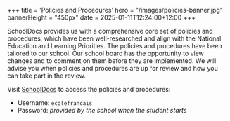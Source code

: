 +++
title = 'Policies and Procedures'
hero = "/images/policies-banner.jpg"
bannerHeight = "450px"
date = 2025-01-11T12:24:00+12:00
+++

SchoolDocs provides us with a comprehensive core set of policies and procedures, which have been well-researched and align with the National Education and Learning Priorities. The policies and procedures have been tailored to our school.
Our school board has the opportunity to view changes and to comment on them before they are implemented. We will advise you when policies and procedures are up for review and how you can take part in the review.

Visit [SchoolDocs](https://ecolefrancais.schooldocs.co.nz/) to access the policies and procedures:

- Username: `ecolefrancais`
- Password: _provided by the school when the student starts_
